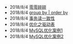 - 2018/8/4 [零零碎碎](https://app.yinxiang.com/shard/s46/nl/21175129/6fd6de0b-ba3b-42ee-a8be-6617af9c040a)
- 2018/8/4 [group by | order by](https://app.yinxiang.com/shard/s46/nl/21175129/0fec64d6-e031-4e5a-9c1d-85ff0b171ce0)
- 2018/8/4 [事务读一致性](https://app.yinxiang.com/shard/s46/nl/21175129/f0ca5ca8-bf1e-4f95-ab7b-be9eed5f95ba)
- 2018/8/4 [优化之驱动表](https://app.yinxiang.com/shard/s46/nl/21175129/5691d399-30e3-49b7-9b4a-1d554de87261)
- 2018/8/4 [MySQL优化案例1](https://app.yinxiang.com/shard/s46/nl/21175129/257c46ed-9652-4b0c-b4a3-69e793c0dcb5)
- 2018/8/4 [MySQL优化案例2](https://app.yinxiang.com/shard/s46/nl/21175129/d19bf453-51c7-4c45-845a-6a03ffbaa48c)
